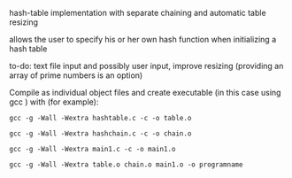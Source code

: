 hash-table implementation with separate chaining and automatic table resizing

allows the user to specify his or her own hash function when initializing a hash table

to-do: 
text file input and possibly user input,
improve resizing (providing an array of prime numbers is an option)

Compile as individual object files and create executable
(in this case using gcc ) with (for example):

    gcc -g -Wall -Wextra hashtable.c -c -o table.o

    gcc -g -Wall -Wextra hashchain.c -c -o chain.o

    gcc -g -Wall -Wextra main1.c -c -o main1.o

    gcc -g -Wall -Wextra table.o chain.o main1.o -o programname